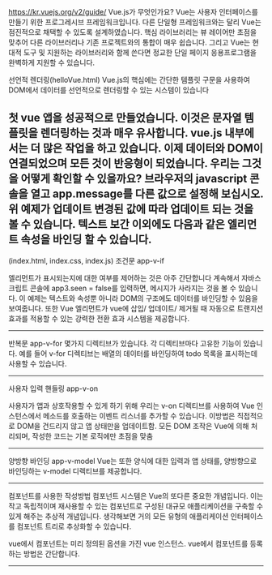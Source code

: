 https://kr.vuejs.org/v2/guide/
Vue.js가 무엇인가요?
Vue는 사용자 인터페이스를 만들기 위한 프로그레시브 프레임워크입니다. 다른 단일형 프레임워크와는 달리 Vue는 점진적으로 채택할 수
있도록 설계하였습니다. 핵심 라이브러리는 뷰 레이어만 초점을 맞추어 다른 라이브러리나 기존 프로젝트와의 통합이 매우 쉽습니다.
그리고 Vue는 현대적 도구 및 지원하는 라이브러리와 함께 쓴다면 정교한 단일 페이지 응용프로그램을 완벽하게 지원할 수 있습니다.

선언적 렌더링(helloVue.html)
Vue.js의 핵심에는 간단한 템플릿 구문을 사용하여 DOM에서 데이터를 선언적으로 렌더링할 수 있는 시스템이 있습니다

첫 vue 앱을 성공적으로 만들었습니다. 이것은 문자열 템플릿을 렌더링하는 것과 매우 유사합니다. vue.js 내부에서는 더 많은 작업을 하고 있습니다.
이제 데이터와 DOM이 연결되었으며 모든 것이 반응형이 되었습니다. 우리는 그것을 어떻게 확인할 수 있을까요?
브라우저의 javascript 콘솔을 열고 app.message를 다른 값으로 설정해 보십시오. 위 예제가 업데이트 변경된 값에 따라 업데이트
되는 것을 볼 수 있습니다.
텍스트 보간 이외에도 다음과 같은 엘리먼트 속성을 바인딩 할 수 있습니다.
--------------------------------
(index.html, index.css, index.js)
조건문 app-v-if

엘리먼트가 표시되는지에 대한 여부를 제어하는 것은 아주 간단합니다
계속해서 자바스크립트 콘솔에 app3.seen = false를 입력하면, 메시지가 사라지는 것을 볼 수 있습니다.
이 예제는 텍스트와 속성뿐 아니라 DOM의 구조에도 데이터를 바인딩할 수 있음을 보여줍니다. 또한 Vue 엘리먼트가 vue에 삽입/ 업데이트/
제거될 때 자동으로 트랜지션 효과를 적용할 수 있는 강력한 전환 효과 시스템을 제공합니다.

--------------------------------

반복문 app-v-for
몇가지 디렉티브가 있습니다. 각 디렉티브마다 고유한 기능이 있습니다. 예를 들어 v-for 디렉티브는 배열의 데이터를 바인딩하여
todo 목록을 표시하는데 사용할 수 있습니다.

--------------------------------

사용자 입력 핸들링 app-v-on

사용자가 앱과 상호작용할 수 있게 하기 위해 우리는 v-on 디렉티브를 사용하여 Vue 인스턴스에서 메소드를 호출하는 이벤트 리스너를 
추가할 수 있습니다.
이방법은 직접적으로 DOM을 건드리지 않고 앱 상태만을 업데이트함. 모든 DOM 조작은 Vue에 의해 처리되며, 작성한 코드는 기본 로직에만
초점을 맞춤

----------------------------------


양방향 바인딩 app-v-model
Vue는 또한 양식에 대한 입력과 앱 상태를, 양방향으로 바인딩하는 v-model 디렉티브를 제공합니다.

----------------------------------

컴포넌트를 사용한 작성방법
컴포넌트 시스템은 Vue의 또다른 중요한 개념입니다. 이는 작고 독립적이며 재사용할 수 있는 컴포넌트로 구성된
대규모 애플리케이션을 구축할 수 있게 해주는 추상적 개념입니다. 생각해보면 거의 모든 유형의 애플리케이션
인터페이스를 컴포넌트 트리로 추상화할 수 있습니다.
 
vue에서 컴포넌트는 미리 정의된 옵션을 가진 vue 인스턴스.
vue에서 컴포넌트를 등록하는 방법은 간단합니다.

----------------------------------

